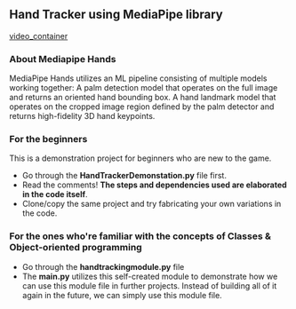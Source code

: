 ## Hand Tracker using MediaPipe library

[video_container](https://drive.google.com/file/d/1m7-FIvypHxg9_4TL2-Iq4vUGHgzJL7Tm/view?usp=sharing)

### About Mediapipe Hands

MediaPipe Hands utilizes an ML pipeline consisting of multiple models working together: A palm detection model that operates on the full image and returns an oriented hand bounding box. A hand landmark model that operates on the cropped image region defined by the palm detector and returns high-fidelity 3D hand keypoints.



### For the beginners

This is a demonstration project for beginners who are new to the game.

- Go through the **HandTrackerDemonstation.py** file first.
- Read the comments! **The steps and dependencies used are elaborated in the code itself**.
- Clone/copy the same project and try fabricating your own variations in the code.

### For the ones who're familiar with the concepts of Classes & Object-oriented programming

- Go through the **handtrackingmodule.py** file
- The **main.py** utilizes this self-created module to demonstrate how we can use this module file in further projects. Instead of building all of it again in the future, we can simply use this module file.

